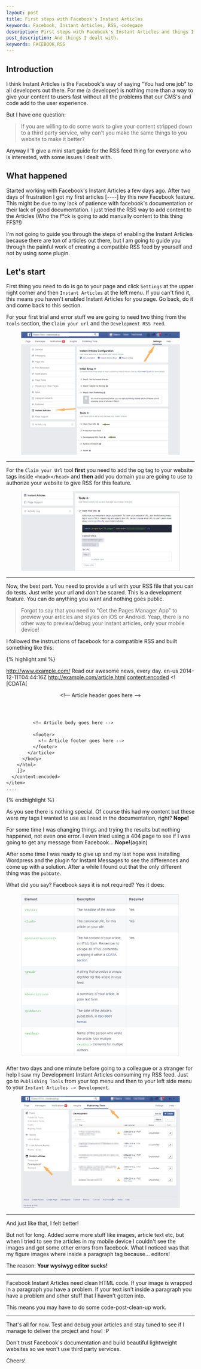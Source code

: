 ```yaml
---
layout: post
title: First steps with Facebook's Instant Articles
keywords: Facebook, Instant Articles, RSS, codegaze
description: First steps with Facebook's Instant Articles and things I dealt with
post_description: And things I dealt with.
keywords: FACEBOOK,RSS
---
```


## Introduction
I think Instant Articles is the Facebook's way of saying "You had one job" to all developers out there. For me (a developer) is nothing more than a way to give your content to users fast without all the problems that our CMS's and code add to the user experience. 

But I have one question:

>If you are willing to do some work to give your content stripped down to a third party service, why can't you make the same things to you website to make it better?

Anyway I 'll give a mini start guide for the RSS feed thing for everyone who is interested, with some issues I dealt with.

## What happened
Started working with Facebook's Instant Articles a few days ago. After two days of frustration I got my first articles [----] by this new Facebook feature. This might be due to my lack of patience with facebook's documentation or their lack of good documentation. I just tried the RSS way to add content to the Articles (Who the f*ck is going to add manually content to this thing FFS?!)

I'm not going to guide you through the steps of enabling the Instant Articles because there are ton of articles out there, but I am going to guide you through the painful work of creating a compatible RSS feed by yourself and not by using some plugin.

## Let's start

First thing you need to do is go to your page and click `Settings` at the upper right corner and then `Instant Articles` at the left menu. If you can't find it, this means you haven't enabled Instant Articles for you page. Go back, do it and come back to this section.

For your first trial and error stuff we are going to need two thing from the `tools` section, the `Claim your url` and the `Development RSS Feed`.

<figure>
  <a href="/public/instant_articles/scrn_1.png"><img src="/public/instant_articles/scrn_1.png" border="0"></a>
</figure>

<hr class="post__separator"/>

For the `Claim your Url` tool **first** you need to add the og tag to your website tags inside `<head></head>` and **then** add you domain you are going to use to authorize your website to give RSS for this feature.

<figure>
  <a href="/public/instant_articles/scrn_2.png"><img src="/public/instant_articles/scrn_2.png" border="0"></a>
</figure>

<hr class="post__separator"/>

Now, the best part. You need to provide a url with your RSS file that you can do tests. Just write your url and don't be scared. This is a development feature. You can do anything you want and nothing goes public.

>Forgot to say that you need to "Get the Pages Manager App" to preview your articles and styles on iOS or Android. Yeap, there is no other way to preview/debug your instant articles, only your mobile device!

I followed the instructions of facebook for a compatible RSS and built something like this:

{% highlight xml %}

<rss version="2.0"
xmlns:content="http://purl.org/rss/1.0/modules/content/">
  <channel>
    <title>News Publisher</title>
    <link>http://www.example.com/</link>
    <description>
      Read our awesome news, every day.
    </description>
    <language>en-us</language>
    <lastBuildDate>2014-12-11T04:44:16Z</lastBuildDate>
    <item>
      <title>This is an Instant Article</title>
      <link>http://example.com/article.html</link>
      <content:encoded>
        <![CDATA[
        <!doctype html>
        <html lang="en" prefix="op: http://media.facebook.com/op#">
          <head>
            <meta charset="utf-8">
            <link rel="canonical" href="http://example.com/article.html">
            <meta property="op:markup_version" content="v1.0">
          </head>
          <body>
            <article>
              <header>
                <!— Article header goes here -->
              </header>

              <!— Article body goes here -->

              <footer>
                <!— Article footer goes here -->
              </footer>
            </article>
          </body>
        </html>
        ]]>
      </content:encoded>
    </item>
    ....
</channel>
</rss>
{% endhighlight %}

As you see there is nothing special. Of course this had my content but these were my tags I wanted to use as I read in the documentation, right? **Nope!**

For some time I was changing things and trying the results but nothing happened, not even one error. I even tried using a 404 page to see if I was going to get any message from Facebook... **Nope!**(again)

After some time I was ready to give up and my last hope was installing Wordpress and the plugin for Instant Messages to see the differences and come up with a solution. After a while I found out that the only different thing was the `pubDate`. 

What did you say? Facebook says it is not required? Yes it does:

<figure>
  <a href="/public/instant_articles/scrn_3.png"><img src="/public/instant_articles/scrn_3.png" border="0"></a>
</figure>

After two days and one minute before going to a colleague or a stranger for help I saw my Development Instant Articles consuming my RSS feed. Just go to `Publishing Tools` from your top menu and then to your left side menu to your `Instant Articles -> Development`.

<figure>
  <a href="/public/instant_articles/scrn_4.png"><img src="/public/instant_articles/scrn_4.png" border="0"></a>
</figure>

<hr class="post__separator"/>

And just like that, I felt better!

But not for long. Added some more stuff like images, article text etc, but when I tried to see the articles in my mobile device I couldn't see the images and got some other errors from facebook. What I noticed was that my figure images where inside a paragraph tag because... editors!

The reason: **Your wysiwyg editor sucks!**

<hr class="post__separator"/>

Facebook Instant Articles need clean HTML code. If your image is wrapped in a paragraph you have a problem. If your text isn't inside a paragraph you have a problem and other stuff that I haven't gotten into. 

This means you may have to do some code-post-clean-up work. 

<hr class="post__separator"/>

That's all for now. Test and debug your articles and stay tuned to see if I manage to deliver the project and how! :P

Don't trust Facebook's documentation and build beautiful lightweight websites so we won't use third party services.

Cheers!

<style>
  .post__separator {
    border: 0;
    margin: 0;
    color: #E4E4E4;
  }
  .post__separator:before {
    content: '•••';
    margin: 0 45%;
    font-size: 2em;
  }
  </style>